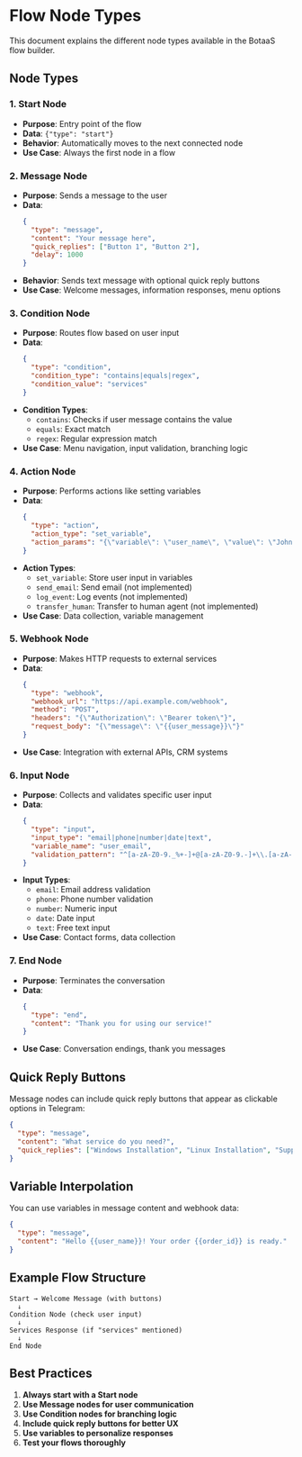 # Flow Node Types

This document explains the different node types available in the BotaaS flow builder.

## Node Types

### 1. Start Node
- **Purpose**: Entry point of the flow
- **Data**: `{"type": "start"}`
- **Behavior**: Automatically moves to the next connected node
- **Use Case**: Always the first node in a flow

### 2. Message Node
- **Purpose**: Sends a message to the user
- **Data**: 
  ```json
  {
    "type": "message",
    "content": "Your message here",
    "quick_replies": ["Button 1", "Button 2"],
    "delay": 1000
  }
  ```
- **Behavior**: Sends text message with optional quick reply buttons
- **Use Case**: Welcome messages, information responses, menu options

### 3. Condition Node
- **Purpose**: Routes flow based on user input
- **Data**:
  ```json
  {
    "type": "condition",
    "condition_type": "contains|equals|regex",
    "condition_value": "services"
  }
  ```
- **Condition Types**:
  - `contains`: Checks if user message contains the value
  - `equals`: Exact match
  - `regex`: Regular expression match
- **Use Case**: Menu navigation, input validation, branching logic

### 4. Action Node
- **Purpose**: Performs actions like setting variables
- **Data**:
  ```json
  {
    "type": "action",
    "action_type": "set_variable",
    "action_params": "{\"variable\": \"user_name\", \"value\": \"John\"}"
  }
  ```
- **Action Types**:
  - `set_variable`: Store user input in variables
  - `send_email`: Send email (not implemented)
  - `log_event`: Log events (not implemented)
  - `transfer_human`: Transfer to human agent (not implemented)
- **Use Case**: Data collection, variable management

### 5. Webhook Node
- **Purpose**: Makes HTTP requests to external services
- **Data**:
  ```json
  {
    "type": "webhook",
    "webhook_url": "https://api.example.com/webhook",
    "method": "POST",
    "headers": "{\"Authorization\": \"Bearer token\"}",
    "request_body": "{\"message\": \"{{user_message}}\"}"
  }
  ```
- **Use Case**: Integration with external APIs, CRM systems

### 6. Input Node
- **Purpose**: Collects and validates specific user input
- **Data**:
  ```json
  {
    "type": "input",
    "input_type": "email|phone|number|date|text",
    "variable_name": "user_email",
    "validation_pattern": "^[a-zA-Z0-9._%+-]+@[a-zA-Z0-9.-]+\\.[a-zA-Z]{2,}$"
  }
  ```
- **Input Types**:
  - `email`: Email address validation
  - `phone`: Phone number validation
  - `number`: Numeric input
  - `date`: Date input
  - `text`: Free text input
- **Use Case**: Contact forms, data collection

### 7. End Node
- **Purpose**: Terminates the conversation
- **Data**:
  ```json
  {
    "type": "end",
    "content": "Thank you for using our service!"
  }
  ```
- **Use Case**: Conversation endings, thank you messages

## Quick Reply Buttons

Message nodes can include quick reply buttons that appear as clickable options in Telegram:

```json
{
  "type": "message",
  "content": "What service do you need?",
  "quick_replies": ["Windows Installation", "Linux Installation", "Support"]
}
```

## Variable Interpolation

You can use variables in message content and webhook data:

```json
{
  "type": "message",
  "content": "Hello {{user_name}}! Your order {{order_id}} is ready."
}
```

## Example Flow Structure

```
Start → Welcome Message (with buttons)
  ↓
Condition Node (check user input)
  ↓
Services Response (if "services" mentioned)
  ↓
End Node
```

## Best Practices

1. **Always start with a Start node**
2. **Use Message nodes for user communication**
3. **Use Condition nodes for branching logic**
4. **Include quick reply buttons for better UX**
5. **Use variables to personalize responses**
6. **Test your flows thoroughly** 